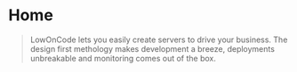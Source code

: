 # Home

> LowOnCode lets you easily create servers to drive your business. The design first methology makes development a breeze, deployments unbreakable and monitoring comes out of the box.


